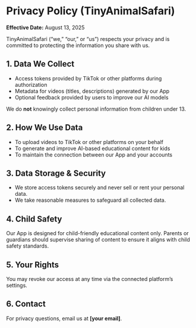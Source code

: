 # Privacy Policy (TinyAnimalSafari)

**Effective Date:** August 13, 2025  

TinyAnimalSafari (“we,” “our,” or “us”) respects your privacy and is committed to protecting the information you share with us.  

## 1. Data We Collect  
- Access tokens provided by TikTok or other platforms during authorization  
- Metadata for videos (titles, descriptions) generated by our App  
- Optional feedback provided by users to improve our AI models  

We do **not** knowingly collect personal information from children under 13.  

## 2. How We Use Data  
- To upload videos to TikTok or other platforms on your behalf  
- To generate and improve AI-based educational content for kids  
- To maintain the connection between our App and your accounts  

## 3. Data Storage & Security  
- We store access tokens securely and never sell or rent your personal data.  
- We take reasonable measures to safeguard all collected data.  

## 4. Child Safety  
Our App is designed for child-friendly educational content only. Parents or guardians should supervise sharing of content to ensure it aligns with child safety standards.  

## 5. Your Rights  
You may revoke our access at any time via the connected platform’s settings.  

## 6. Contact  
For privacy questions, email us at **[your email]**.  
